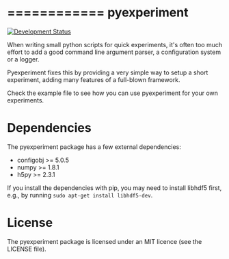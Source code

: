 ============
pyexperiment
============

[![Development Status](https://pypip.in/status/pyexperiment/badge.svg)](https://pypi.python.org/pypi/pyexperiment/)

When writing small python scripts for quick experiments, it's often
too much effort to add a good command line argument parser, a
configuration system or a logger.

Pyexperiment fixes this by providing a very simple way to setup a
short experiment, adding many features of a full-blown framework.

Check the example file to see how you can use pyexperiment for your
own experiments.

Dependencies
============

The pyexperiment package has a few external dependencies:

* configobj >= 5.0.5
* numpy >= 1.8.1
* h5py >= 2.3.1

If you install the dependencies with pip, you may need to install
libhdf5 first, e.g., by running `sudo apt-get install libhdf5-dev`.

License
=======

The pyexperiment package is licensed under an MIT licence (see the
LICENSE file).